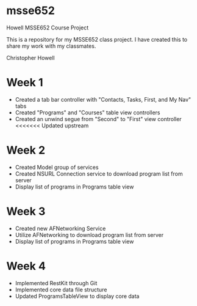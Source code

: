 msse652
=======

Howell MSSE652 Course Project

This is a repository for my MSSE652 class project. I have created this to share my work with my classmates.

Christopher Howell

Week 1 
=======
- Created a tab bar controller with "Contacts, Tasks, First, and My Nav" tabs
- Created "Programs" and "Courses" table view controllers
- Created an unwind segue from "Second" to "First" view controller
<<<<<<< Updated upstream

Week 2
=======
- Created Model group of services
- Created NSURL Connection service to download program list from server
- Display list of programs in Programs table view

Week 3
=======
- Created new AFNetworking Service
- Utilize AFNetworking to download program list from server
- Display list of programs in Programs table view

Week 4
=======
- Implemented RestKit through Git
- Implemented core data file structure 
- Updated ProgramsTableView to display core data
